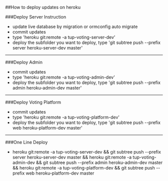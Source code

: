 ##How to deploy updates on heroku

###Deploy Server Instruction

- update live database by migration or ormconfig auto migrate
- commit updates
- type 'heroku git:remote -a tup-voting-server-dev'
- deploy the subfolder you want to deploy, type 'git subtree push --prefix server heroku-server-dev master'

---

###Deploy Admin

- commit updates
- type 'heroku git:remote -a tup-voting-admin-dev'
- deploy the subfolder you want to deploy, type 'git subtree push --prefix admin heroku-admin-dev master'

---

###Deploy Voting Platform

- commit updates
- type 'heroku git:remote -a tup-voting-platform-dev'
- deploy the subfolder you want to deploy, type 'git subtree push --prefix web heroku-platform-dev master'

---

###One Line Deploy

- heroku git:remote -a tup-voting-server-dev && git subtree push --prefix server heroku-server-dev master && heroku git:remote -a tup-voting-admin-dev && git subtree push --prefix admin heroku-admin-dev master && heroku git:remote -a tup-voting-platform-dev && git subtree push --prefix web heroku-platform-dev master
